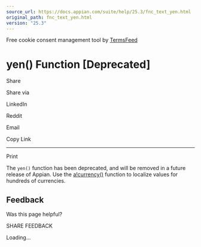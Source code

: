 ```yaml
---
source_url: https://docs.appian.com/suite/help/25.3/fnc_text_yen.html
original_path: fnc_text_yen.html
version: "25.3"
---
```


Free cookie consent management tool by [TermsFeed](https://www.termsfeed.com/)

# yen() Function \[Deprecated\]

Share

Share via

LinkedIn

Reddit

Email

Copy Link

* * *

Print

The `yen()` function has been deprecated, and will be removed in a future release of Appian. Use the [a!currency()](fnc_text_currency.html) function to localize values for hundreds of currencies.

## Feedback

Was this page helpful?

SHARE FEEDBACK

Loading...